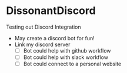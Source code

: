# DissonantDiscord
Testing out Discord Integration

- May create a discord bot for fun!
- Link my discord server
  - [ ] Bot could help with github workflow
  - [ ] Bot could help with slack workflow 
  - [ ] Bot could connect to a personal website

